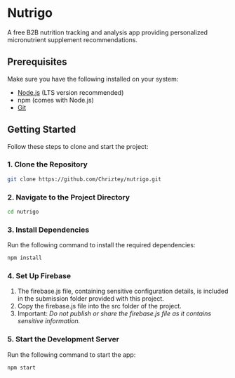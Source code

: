 # Nutrigo

A free B2B nutrition tracking and analysis app providing personalized micronutrient supplement recommendations.

## Prerequisites

Make sure you have the following installed on your system:
- [Node.js](https://nodejs.org/) (LTS version recommended)
- npm (comes with Node.js)
- [Git](https://git-scm.com/)

## Getting Started

Follow these steps to clone and start the project:

### 1. Clone the Repository
```bash
git clone https://github.com/Chriztey/nutrigo.git
```

### 2. Navigate to the Project Directory
```bash
cd nutrigo
```

### 3. Install Dependencies
Run the following command to install the required dependencies:
```bash
npm install
```

### 4. Set Up Firebase
1. The firebase.js file, containing sensitive configuration details, is included in the submission folder provided with this project.
2. Copy the firebase.js file into the src folder of the project.
3. Important: *Do not publish or share the firebase.js file as it contains sensitive information.*

### 5. Start the Development Server
Run the following command to start the app:
```bash
npm start
```



